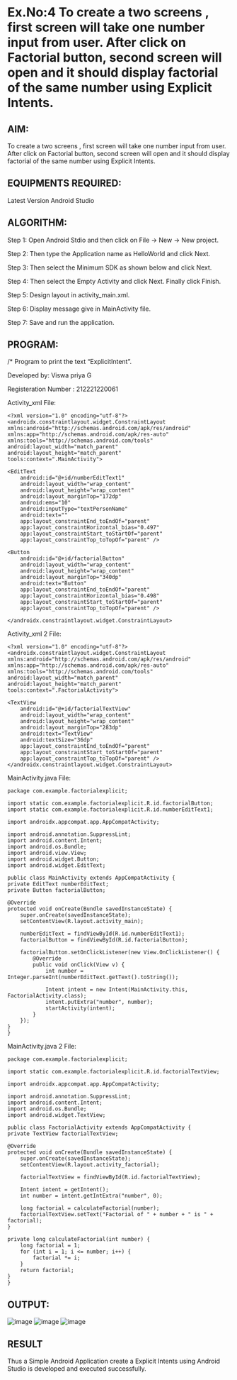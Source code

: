 # Ex.No:4 To create a two screens , first screen will take one number input from user. After click on Factorial button, second screen will open and it should display factorial of the same number using Explicit Intents.
## AIM:
To create a two screens , first screen will take one number input from user. After click on Factorial button, second screen will open and it should display factorial of the same number using Explicit Intents.

## EQUIPMENTS REQUIRED:
Latest Version Android Studio

## ALGORITHM:
Step 1: Open Android Stdio and then click on File -> New -> New project.

Step 2: Then type the Application name as HelloWorld and click Next.

Step 3: Then select the Minimum SDK as shown below and click Next.

Step 4: Then select the Empty Activity and click Next. Finally click Finish.

Step 5: Design layout in activity_main.xml.

Step 6: Display message give in MainActivity file.

Step 7: Save and run the application.

## PROGRAM:
/*
Program to print the text “ExplicitIntent”.

Developed by: Viswa priya G

Registeration Number : 212221220061


Activity_xml File:
```
<?xml version="1.0" encoding="utf-8"?>
<androidx.constraintlayout.widget.ConstraintLayout xmlns:android="http://schemas.android.com/apk/res/android"
xmlns:app="http://schemas.android.com/apk/res-auto"
xmlns:tools="http://schemas.android.com/tools"
android:layout_width="match_parent"
android:layout_height="match_parent"
tools:context=".MainActivity">

<EditText
    android:id="@+id/numberEditText1"
    android:layout_width="wrap_content"
    android:layout_height="wrap_content"
    android:layout_marginTop="172dp"
    android:ems="10"
    android:inputType="textPersonName"
    android:text=""
    app:layout_constraintEnd_toEndOf="parent"
    app:layout_constraintHorizontal_bias="0.497"
    app:layout_constraintStart_toStartOf="parent"
    app:layout_constraintTop_toTopOf="parent" />

<Button
    android:id="@+id/factorialButton"
    android:layout_width="wrap_content"
    android:layout_height="wrap_content"
    android:layout_marginTop="340dp"
    android:text="Button"
    app:layout_constraintEnd_toEndOf="parent"
    app:layout_constraintHorizontal_bias="0.498"
    app:layout_constraintStart_toStartOf="parent"
    app:layout_constraintTop_toTopOf="parent" />

</androidx.constraintlayout.widget.ConstraintLayout>
```

Activity_xml 2 File:
```
<?xml version="1.0" encoding="utf-8"?>
<androidx.constraintlayout.widget.ConstraintLayout xmlns:android="http://schemas.android.com/apk/res/android"
xmlns:app="http://schemas.android.com/apk/res-auto"
xmlns:tools="http://schemas.android.com/tools"
android:layout_width="match_parent"
android:layout_height="match_parent"
tools:context=".FactorialActivity">

<TextView
    android:id="@+id/factorialTextView"
    android:layout_width="wrap_content"
    android:layout_height="wrap_content"
    android:layout_marginTop="283dp"
    android:text="TextView"
    android:textSize="36dp"
    app:layout_constraintEnd_toEndOf="parent"
    app:layout_constraintStart_toStartOf="parent"
    app:layout_constraintTop_toTopOf="parent" />
</androidx.constraintlayout.widget.ConstraintLayout>
 ```
MainActivity.java File:
```
package com.example.factorialexplicit;

import static com.example.factorialexplicit.R.id.factorialButton;
import static com.example.factorialexplicit.R.id.numberEditText1;

import androidx.appcompat.app.AppCompatActivity;

import android.annotation.SuppressLint;
import android.content.Intent;
import android.os.Bundle;
import android.view.View;
import android.widget.Button;
import android.widget.EditText;

public class MainActivity extends AppCompatActivity {
private EditText numberEditText;
private Button factorialButton;

@Override
protected void onCreate(Bundle savedInstanceState) {
    super.onCreate(savedInstanceState);
    setContentView(R.layout.activity_main);

    numberEditText = findViewById(R.id.numberEditText1);
    factorialButton = findViewById(R.id.factorialButton);

    factorialButton.setOnClickListener(new View.OnClickListener() {
        @Override
        public void onClick(View v) {
            int number = Integer.parseInt(numberEditText.getText().toString());

            Intent intent = new Intent(MainActivity.this, FactorialActivity.class);
            intent.putExtra("number", number);
            startActivity(intent);
        }
    });
}
}
```

MainActivity.java 2 File:
```
package com.example.factorialexplicit;

import static com.example.factorialexplicit.R.id.factorialTextView;

import androidx.appcompat.app.AppCompatActivity;

import android.annotation.SuppressLint;
import android.content.Intent;
import android.os.Bundle;
import android.widget.TextView;

public class FactorialActivity extends AppCompatActivity {
private TextView factorialTextView;

@Override
protected void onCreate(Bundle savedInstanceState) {
    super.onCreate(savedInstanceState);
    setContentView(R.layout.activity_factorial);

    factorialTextView = findViewById(R.id.factorialTextView);

    Intent intent = getIntent();
    int number = intent.getIntExtra("number", 0);

    long factorial = calculateFactorial(number);
    factorialTextView.setText("Factorial of " + number + " is " + factorial);
}

private long calculateFactorial(int number) {
    long factorial = 1;
    for (int i = 1; i <= number; i++) {
        factorial *= i;
    }
    return factorial;
}
}
```

## OUTPUT:

![image](https://github.com/viswapriyaG/Mobile-Application-Development/assets/131427787/d2db4648-be02-44c1-a813-cfeab70a81e9)
![image](https://github.com/viswapriyaG/Mobile-Application-Development/assets/131427787/d11ea53e-493d-4082-9137-82deb1f8f48d)
![image](https://github.com/viswapriyaG/Mobile-Application-Development/assets/131427787/9d54cb74-4465-4cf3-8292-7b1c00af1802)

## RESULT
Thus a Simple Android Application create a Explicit Intents using Android Studio is developed and executed successfully.


